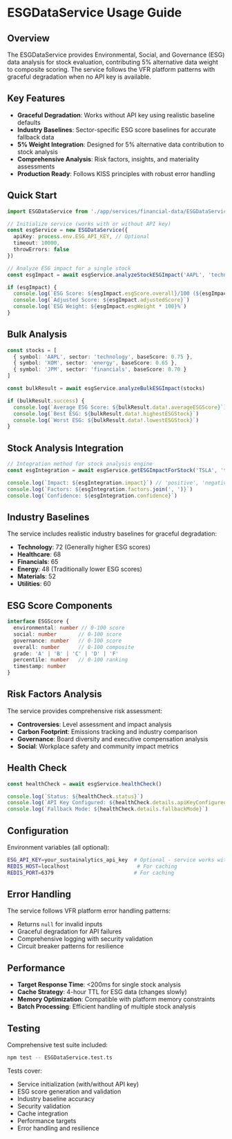 # ESGDataService Usage Guide

## Overview

The ESGDataService provides Environmental, Social, and Governance (ESG) data analysis for stock evaluation, contributing 5% alternative data weight to composite scoring. The service follows the VFR platform patterns with graceful degradation when no API key is available.

## Key Features

- **Graceful Degradation**: Works without API key using realistic baseline defaults
- **Industry Baselines**: Sector-specific ESG score baselines for accurate fallback data
- **5% Weight Integration**: Designed for 5% alternative data contribution to stock analysis
- **Comprehensive Analysis**: Risk factors, insights, and materiality assessments
- **Production Ready**: Follows KISS principles with robust error handling

## Quick Start

```typescript
import ESGDataService from './app/services/financial-data/ESGDataService'

// Initialize service (works with or without API key)
const esgService = new ESGDataService({
  apiKey: process.env.ESG_API_KEY, // Optional
  timeout: 10000,
  throwErrors: false
})

// Analyze ESG impact for a single stock
const esgImpact = await esgService.analyzeStockESGImpact('AAPL', 'technology', 0.75)

if (esgImpact) {
  console.log(`ESG Score: ${esgImpact.esgScore.overall}/100 (${esgImpact.esgScore.grade})`)
  console.log(`Adjusted Score: ${esgImpact.adjustedScore}`)
  console.log(`ESG Weight: ${esgImpact.esgWeight * 100}%`)
}
```

## Bulk Analysis

```typescript
const stocks = [
  { symbol: 'AAPL', sector: 'technology', baseScore: 0.75 },
  { symbol: 'XOM', sector: 'energy', baseScore: 0.65 },
  { symbol: 'JPM', sector: 'financials', baseScore: 0.70 }
]

const bulkResult = await esgService.analyzeBulkESGImpact(stocks)

if (bulkResult.success) {
  console.log(`Average ESG Score: ${bulkResult.data!.averageESGScore}`)
  console.log(`Best ESG: ${bulkResult.data!.highestESGStock}`)
  console.log(`Worst ESG: ${bulkResult.data!.lowestESGStock}`)
}
```

## Stock Analysis Integration

```typescript
// Integration method for stock analysis engine
const esgIntegration = await esgService.getESGImpactForStock('TSLA', 'technology', 0.80)

console.log(`Impact: ${esgIntegration.impact}`) // 'positive', 'negative', or 'neutral'
console.log(`Factors: ${esgIntegration.factors.join(', ')}`)
console.log(`Confidence: ${esgIntegration.confidence}`)
```

## Industry Baselines

The service includes realistic industry baselines for graceful degradation:

- **Technology**: 72 (Generally higher ESG scores)
- **Healthcare**: 68
- **Financials**: 65
- **Energy**: 48 (Traditionally lower ESG scores)
- **Materials**: 52
- **Utilities**: 60

## ESG Score Components

```typescript
interface ESGScore {
  environmental: number // 0-100 score
  social: number       // 0-100 score
  governance: number   // 0-100 score
  overall: number      // 0-100 composite
  grade: 'A' | 'B' | 'C' | 'D' | 'F'
  percentile: number   // 0-100 ranking
  timestamp: number
}
```

## Risk Factors Analysis

The service provides comprehensive risk assessment:

- **Controversies**: Level assessment and impact analysis
- **Carbon Footprint**: Emissions tracking and industry comparison
- **Governance**: Board diversity and executive compensation analysis
- **Social**: Workplace safety and community impact metrics

## Health Check

```typescript
const healthCheck = await esgService.healthCheck()

console.log(`Status: ${healthCheck.status}`)
console.log(`API Key Configured: ${healthCheck.details.apiKeyConfigured}`)
console.log(`Fallback Mode: ${healthCheck.details.fallbackMode}`)
```

## Configuration

Environment variables (all optional):

```bash
ESG_API_KEY=your_sustainalytics_api_key  # Optional - service works without it
REDIS_HOST=localhost                      # For caching
REDIS_PORT=6379                          # For caching
```

## Error Handling

The service follows VFR platform error handling patterns:

- Returns `null` for invalid inputs
- Graceful degradation for API failures
- Comprehensive logging with security validation
- Circuit breaker patterns for resilience

## Performance

- **Target Response Time**: <200ms for single stock analysis
- **Cache Strategy**: 4-hour TTL for ESG data (changes slowly)
- **Memory Optimization**: Compatible with platform memory constraints
- **Batch Processing**: Efficient handling of multiple stock analysis

## Testing

Comprehensive test suite included:

```bash
npm test -- ESGDataService.test.ts
```

Tests cover:
- Service initialization (with/without API key)
- ESG score generation and validation
- Industry baseline accuracy
- Security validation
- Cache integration
- Performance targets
- Error handling and resilience